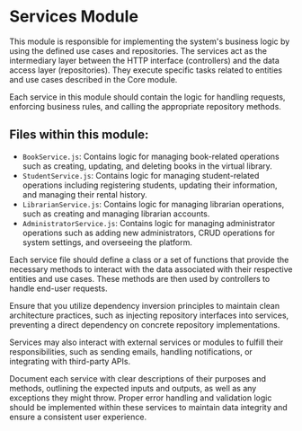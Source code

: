 # Services Module

This module is responsible for implementing the system's business logic by using the defined use cases and repositories. The services act as the intermediary layer between the HTTP interface (controllers) and the data access layer (repositories). They execute specific tasks related to entities and use cases described in the Core module.

Each service in this module should contain the logic for handling requests, enforcing business rules, and calling the appropriate repository methods.

## Files within this module:

- `BookService.js`: Contains logic for managing book-related operations such as creating, updating, and deleting books in the virtual library.
- `StudentService.js`: Contains logic for managing student-related operations including registering students, updating their information, and managing their rental history.
- `LibrarianService.js`: Contains logic for managing librarian operations, such as creating and managing librarian accounts.
- `AdministratorService.js`: Contains logic for managing administrator operations such as adding new administrators, CRUD operations for system settings, and overseeing the platform.

Each service file should define a class or a set of functions that provide the necessary methods to interact with the data associated with their respective entities and use cases. These methods are then used by controllers to handle end-user requests. 

Ensure that you utilize dependency inversion principles to maintain clean architecture practices, such as injecting repository interfaces into services, preventing a direct dependency on concrete repository implementations. 

Services may also interact with external services or modules to fulfill their responsibilities, such as sending emails, handling notifications, or integrating with third-party APIs.

Document each service with clear descriptions of their purposes and methods, outlining the expected inputs and outputs, as well as any exceptions they might throw. Proper error handling and validation logic should be implemented within these services to maintain data integrity and ensure a consistent user experience.